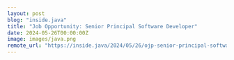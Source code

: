 ```yaml
---
layout: post
blog: "inside.java"
title: "Job Opportunity: Senior Principal Software Developer"
date: 2024-05-26T00:00:00Z
image: images/java.png
remote_url: "https://inside.java/2024/05/26/ojp-senior-principal-software-developer/"
---
```

